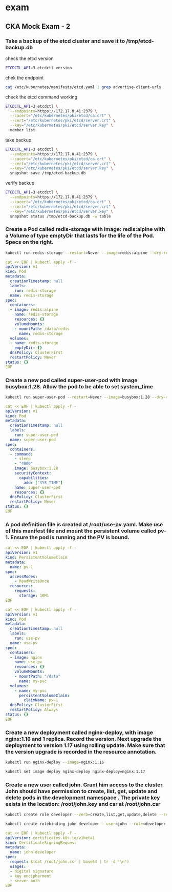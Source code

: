 # exam


## CKA Mock Exam - 2

### Take a backup of the etcd cluster and save it to /tmp/etcd-backup.db

check the etcd version
```bash
ETCDCTL_API=3 etcdctl version
```

chek the endpoint
```bash
cat /etc/kubernetes/manifests/etcd.yaml | grep advertise-client-urls
```

check the etcd command working
```bash
ETCDCTL_API=3 etcdctl \
  --endpoints=https://172.17.0.41:2379 \
  --cacert="/etc/kubernetes/pki/etcd/ca.crt" \
  --cert="/etc/kubernetes/pki/etcd/server.crt" \
  --key="/etc/kubernetes/pki/etcd/server.key" \
  member list
```

take backup
```bash
ETCDCTL_API=3 etcdctl \
  --endpoints=https://172.17.0.41:2379 \
  --cacert="/etc/kubernetes/pki/etcd/ca.crt" \
  --cert="/etc/kubernetes/pki/etcd/server.crt" \
  --key="/etc/kubernetes/pki/etcd/server.key" \
  snapshot save /tmp/etcd-backup.db
```

verify backup
```bash
ETCDCTL_API=3 etcdctl \
  --endpoints=https://172.17.0.41:2379 \
  --cacert="/etc/kubernetes/pki/etcd/ca.crt" \
  --cert="/etc/kubernetes/pki/etcd/server.crt" \
  --key="/etc/kubernetes/pki/etcd/server.key" \
  snapshot status /tmp/etcd-backup.db -w table
```

### Create a Pod called redis-storage with image: redis:alpine with a Volume of type emptyDir that lasts for the life of the Pod. Specs on the right.

```bash
kubectl run redis-storage --restart=Never --image=redis:alpine --dry-run -o yaml
```
```yaml
cat << EOF | kubectl apply -f -
apiVersion: v1
kind: Pod
metadata:
  creationTimestamp: null
  labels:
    run: redis-storage
  name: redis-storage
spec:
  containers:
  - image: redis:alpine
    name: redis-storage
    resources: {}
    volumeMounts:
    - mountPath: /data/redis
      name: redis-storage
  volumes:
  - name: redis-storage
    emptyDir: {}    
  dnsPolicy: ClusterFirst
  restartPolicy: Never
status: {}
EOF
```

### Create a new pod called super-user-pod with image busybox:1.28. Allow the pod to be able to set system_time

```bash
kubectl run super-user-pod --restart=Never --image=busybox:1.28 --dry-run -o yaml --command -- sleep 4800
```
```yaml
cat << EOF | kubectl apply -f -
apiVersion: v1
kind: Pod
metadata:
  creationTimestamp: null
  labels:
    run: super-user-pod
  name: super-user-pod
spec:
  containers:
  - command:
    - sleep
    - "4800"
    image: busybox:1.28
    securityContext:
      capabilities:
        add: ["SYS_TIME"]
    name: super-user-pod
    resources: {}
  dnsPolicy: ClusterFirst
  restartPolicy: Never
status: {}
EOF
```

### A pod definition file is created at /root/use-pv.yaml. Make use of this manifest file and mount the persistent volume called pv-1. Ensure the pod is running and the PV is bound.

```yaml
cat << EOF | kubectl apply -f -
apiVersion: v1
kind: PersistentVolumeClaim
metadata:
  name: pv-1
spec:
  accessModes:
    - ReadWriteOnce
  resources:
    requests:
      storage: 10Mi
EOF
```

```yaml
cat << EOF | kubectl apply -f -
apiVersion: v1
kind: Pod
metadata:
  creationTimestamp: null
  labels:
    run: use-pv
  name: use-pv
spec:
  containers:
  - image: nginx
    name: use-pv
    resources: {}
    volumeMounts:
    - mountPath: "/data"
      name: my-pvc
  volumes:
    - name: my-pvc
      persistentVolumeClaim:
        claimName: pv-1
  dnsPolicy: ClusterFirst
  restartPolicy: Always
status: {}
EOF
```

### Create a new deployment called nginx-deploy, with image nginx:1.16 and 1 replica. Record the version. Next upgrade the deployment to version 1.17 using rolling update. Make sure that the version upgrade is recorded in the resource annotation.


```bash
kubectl run nginx-deploy --image=nginx:1.16
```
```bash
kubectl set image deploy nginx-deploy nginx-deploy=nginx:1.17
```

### Create a new user called john. Grant him access to the cluster. John should have permission to create, list, get, update and delete pods in the development namespace . The private key exists in the location: /root/john.key and csr at /root/john.csr

```bash
kubectl create role developer --verb=create,list,get,update,delete --resource=pods --namespace=development
```

```bash
kubectl create rolebinding john-developer --user=john --role=developer --namespace=development
```

```yaml
cat << EOF | kubectl apply -f -
apiVersion: certificates.k8s.io/v1beta1
kind: CertificateSigningRequest
metadata:
  name: john-developer
spec:
  request: $(cat /root/john.csr | base64 | tr -d '\n')
  usages:
  - digital signature
  - key encipherment
  - server auth
EOF
```







